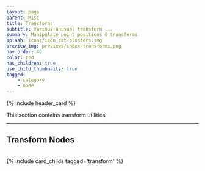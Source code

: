 ```yaml
---
layout: page
parent: Misc
title: Transforms
subtitle: Various unusual transform ...
summary: Manipulate point positions & transforms
splash: icons/icon_cat-clusters.svg
preview_img: previews/index-transforms.png
nav_order: 40
color: red
has_children: true
use_child_thumbnails: true
tagged:
    - category
    - node
---
```


{% include header_card %}

This section contains transform utilities.  

---
## Transform Nodes
<br>
{% include card_childs tagged='transform' %}